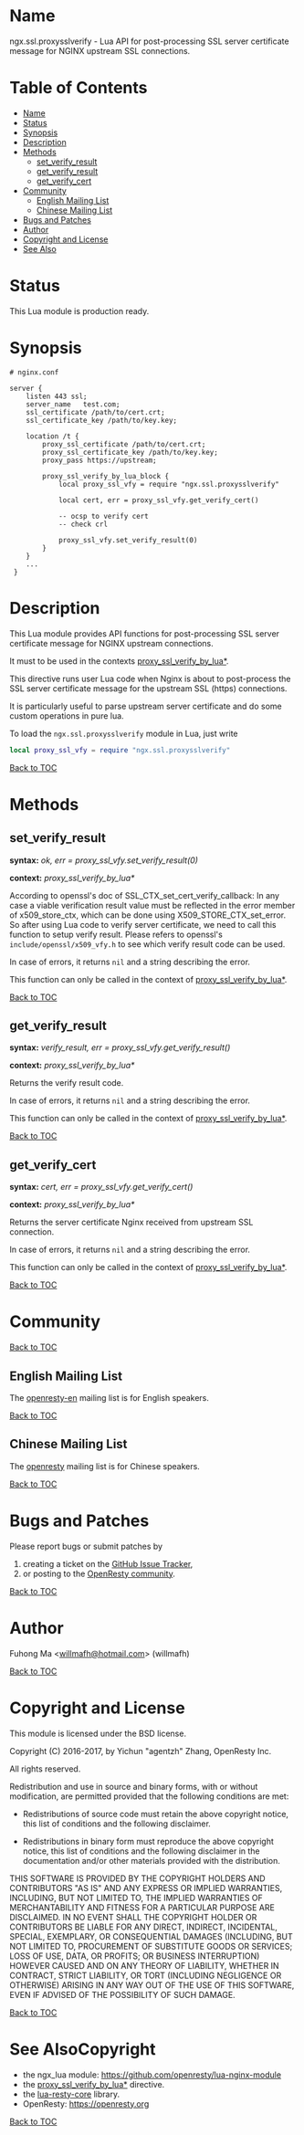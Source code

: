 Name
====

ngx.ssl.proxysslverify - Lua API for post-processing SSL server certificate message for NGINX upstream SSL connections.

Table of Contents
=================

* [Name](#name)
* [Status](#status)
* [Synopsis](#synopsis)
* [Description](#description)
* [Methods](#methods)
    * [set_verify_result](#set_verify_result)
    * [get_verify_result](#get_verify_result)
    * [get_verify_cert](#get_verify_cert)
* [Community](#community)
    * [English Mailing List](#english-mailing-list)
    * [Chinese Mailing List](#chinese-mailing-list)
* [Bugs and Patches](#bugs-and-patches)
* [Author](#author)
* [Copyright and License](#copyright-and-license)
* [See Also](#see-also)

Status
======

This Lua module is production ready.

Synopsis
========

```nginx
# nginx.conf

server {
    listen 443 ssl;
    server_name   test.com;
    ssl_certificate /path/to/cert.crt;
    ssl_certificate_key /path/to/key.key;

    location /t {
        proxy_ssl_certificate /path/to/cert.crt;
        proxy_ssl_certificate_key /path/to/key.key;
        proxy_pass https://upstream;

        proxy_ssl_verify_by_lua_block {
            local proxy_ssl_vfy = require "ngx.ssl.proxysslverify"

            local cert, err = proxy_ssl_vfy.get_verify_cert()

            -- ocsp to verify cert
            -- check crl

            proxy_ssl_vfy.set_verify_result(0)
        }
    }
    ...
 }
```

Description
===========

This Lua module provides API functions for post-processing SSL server certificate message for NGINX upstream connections.

It must to be used in the contexts [proxy_ssl_verify_by_lua*](https://github.com/openresty/lua-nginx-module/#proxy_ssl_verify_by_lua_block).

This directive runs user Lua code when Nginx is about to post-process the SSL server certificate message for the upstream SSL (https) connections.

It is particularly useful to parse upstream server certificate and do some custom operations in pure lua.

To load the `ngx.ssl.proxysslverify` module in Lua, just write

```lua
local proxy_ssl_vfy = require "ngx.ssl.proxysslverify"
```

[Back to TOC](#table-of-contents)

Methods
=======

set_verify_result
-----------------
**syntax:** *ok, err = proxy_ssl_vfy.set_verify_result(0)*

**context:** *proxy_ssl_verify_by_lua&#42;*

According to openssl's doc of SSL_CTX_set_cert_verify_callback: In any case a viable verification result value must be reflected in the error member of x509_store_ctx, which can be done using X509_STORE_CTX_set_error. So after using Lua code to verify server certificate, we need to call this function to setup verify result. Please refers to openssl's `include/openssl/x509_vfy.h` to see which verify result code can be used.

In case of errors, it returns `nil` and a string describing the error.

This function can only be called in the context of [proxy_ssl_verify_by_lua*](https://github.com/openresty/lua-nginx-module/#proxy_ssl_verify_by_lua_block).

[Back to TOC](#table-of-contents)

get_verify_result
-----------------
**syntax:** *verify_result, err = proxy_ssl_vfy.get_verify_result()*

**context:** *proxy_ssl_verify_by_lua&#42;*

Returns the verify result code.

In case of errors, it returns `nil` and a string describing the error.

This function can only be called in the context of [proxy_ssl_verify_by_lua*](https://github.com/openresty/lua-nginx-module/#proxy_ssl_verify_by_lua_block).

[Back to TOC](#table-of-contents)

get_verify_cert
---------------
**syntax:** *cert, err = proxy_ssl_vfy.get_verify_cert()*

**context:** *proxy_ssl_verify_by_lua&#42;*

Returns the server certificate Nginx received from upstream SSL connection.

In case of errors, it returns `nil` and a string describing the error.

This function can only be called in the context of [proxy_ssl_verify_by_lua*](https://github.com/openresty/lua-nginx-module/#proxy_ssl_verify_by_lua_block).

[Back to TOC](#table-of-contents)

Community
=========

[Back to TOC](#table-of-contents)

English Mailing List
--------------------

The [openresty-en](https://groups.google.com/group/openresty-en) mailing list is for English speakers.

[Back to TOC](#table-of-contents)

Chinese Mailing List
--------------------

The [openresty](https://groups.google.com/group/openresty) mailing list is for Chinese speakers.

[Back to TOC](#table-of-contents)

Bugs and Patches
================

Please report bugs or submit patches by

1. creating a ticket on the [GitHub Issue Tracker](https://github.com/openresty/lua-resty-core/issues),
1. or posting to the [OpenResty community](#community).

[Back to TOC](#table-of-contents)

Author
======

Fuhong Ma &lt;willmafh@hotmail.com&gt; (willmafh)

[Back to TOC](#table-of-contents)

Copyright and License
=====================

This module is licensed under the BSD license.

Copyright (C) 2016-2017, by Yichun "agentzh" Zhang, OpenResty Inc.

All rights reserved.

Redistribution and use in source and binary forms, with or without modification, are permitted provided that the following conditions are met:

* Redistributions of source code must retain the above copyright notice, this list of conditions and the following disclaimer.

* Redistributions in binary form must reproduce the above copyright notice, this list of conditions and the following disclaimer in the documentation and/or other materials provided with the distribution.

THIS SOFTWARE IS PROVIDED BY THE COPYRIGHT HOLDERS AND CONTRIBUTORS "AS IS" AND ANY EXPRESS OR IMPLIED WARRANTIES, INCLUDING, BUT NOT LIMITED TO, THE IMPLIED WARRANTIES OF MERCHANTABILITY AND FITNESS FOR A PARTICULAR PURPOSE ARE DISCLAIMED. IN NO EVENT SHALL THE COPYRIGHT HOLDER OR CONTRIBUTORS BE LIABLE FOR ANY DIRECT, INDIRECT, INCIDENTAL, SPECIAL, EXEMPLARY, OR CONSEQUENTIAL DAMAGES (INCLUDING, BUT NOT LIMITED TO, PROCUREMENT OF SUBSTITUTE GOODS OR SERVICES; LOSS OF USE, DATA, OR PROFITS; OR BUSINESS INTERRUPTION) HOWEVER CAUSED AND ON ANY THEORY OF LIABILITY, WHETHER IN CONTRACT, STRICT LIABILITY, OR TORT (INCLUDING NEGLIGENCE OR OTHERWISE) ARISING IN ANY WAY OUT OF THE USE OF THIS SOFTWARE, EVEN IF ADVISED OF THE POSSIBILITY OF SUCH DAMAGE.

[Back to TOC](#table-of-contents)

See AlsoCopyright
========
* the ngx_lua module: https://github.com/openresty/lua-nginx-module
* the [proxy_ssl_verify_by_lua*](https://github.com/openresty/lua-nginx-module/#proxy_ssl_verify_by_lua_block) directive.
* the [lua-resty-core](https://github.com/openresty/lua-resty-core) library.
* OpenResty: https://openresty.org

[Back to TOC](#table-of-contents)

